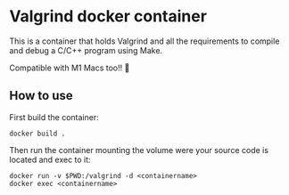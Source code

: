 # Valgrind docker container

This is a container that holds Valgrind and all the requirements to compile and debug a C/C++ program using Make.

Compatible with M1 Macs too!! 🥳

## How to use

First build the container:

``` shell
docker build .
```

Then run the container mounting the volume were your source code is located and exec to it:

``` shell
docker run -v $PWD:/valgrind -d <containername>
docker exec <containername>
```
